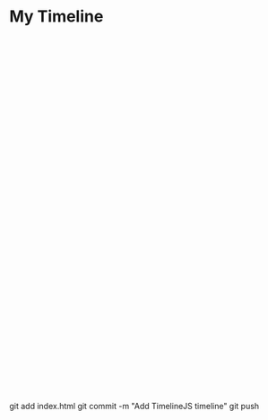 <!DOCTYPE html>
<html lang="en">
<head>
    <meta charset="UTF-8">
    <meta name="viewport" content="width=device-width, initial-scale=1.0">
    <title>TimelineJS Example</title>
    <link title="TimelineJS Stylesheet" href="https://cdn.knightlab.com/libs/timeline3/latest/css/timeline.css" rel="stylesheet" type="text/css">
    <script src="https://cdn.knightlab.com/libs/timeline3/latest/js/timeline.js" type="text/javascript"></script>
</head>
<body>
    <h1>My Timeline</h1>
    <div id="timeline-embed" style="width: 100%; height: 650px;"></div>
    <script type="text/javascript">
        var timelineOptions = {
            source: 'https://cdn.knightlab.com/libs/timeline3/latest/embed/index.html?source=1_kGRYVxOaOYmLBlptwcD3ejtsxwCgmlxx37GnwvMCy8&font=Default&lang=en&initial_zoom=2&height=650',
            width: '100%',
            height: '650'
        };
        timeline = new TL.Timeline('timeline-embed', timelineOptions.source, timelineOptions);
    </script>
</body>
</html>
git add index.html
git commit -m "Add TimelineJS timeline"
git push
